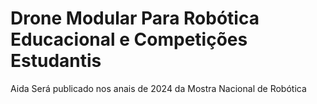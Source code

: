 # Drone Modular Para Robótica Educacional e Competições Estudantis

Aida Será publicado nos anais de 2024 da Mostra Nacional de Robótica